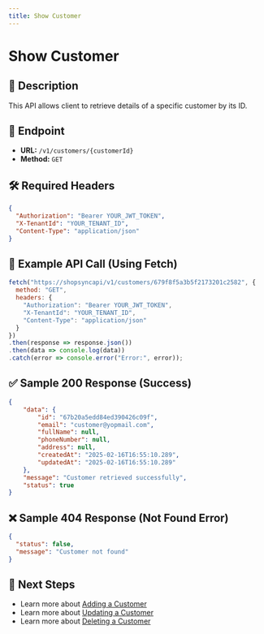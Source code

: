 ```yaml
---
title: Show Customer
---
```


# Show Customer

## 📌 Description
This API allows client to retrieve details of a specific customer by its ID.

## 🔗 Endpoint
- **URL:** `/v1/customers/{customerId}`
- **Method:** `GET`

## 🛠️ Required Headers
```json
{
  "Authorization": "Bearer YOUR_JWT_TOKEN",
  "X-TenantId": "YOUR_TENANT_ID",
  "Content-Type": "application/json"
}
```

## 📡 Example API Call (Using Fetch)
```javascript
fetch("https://shopsyncapi/v1/customers/679f8f5a3b5f2173201c2582", {
  method: "GET",
  headers: {
    "Authorization": "Bearer YOUR_JWT_TOKEN",
    "X-TenantId": "YOUR_TENANT_ID",
    "Content-Type": "application/json"
  }
})
.then(response => response.json())
.then(data => console.log(data))
.catch(error => console.error("Error:", error));
```

## ✅ Sample 200 Response (Success)
```json
{
    "data": {
        "id": "67b20a5edd84ed390426c09f",
        "email": "customer@yopmail.com",
        "fullName": null,
        "phoneNumber": null,
        "address": null,
        "createdAt": "2025-02-16T16:55:10.289",
        "updatedAt": "2025-02-16T16:55:10.289"
    },
    "message": "Customer retrieved successfully",
    "status": true
}
```

## ❌ Sample 404 Response (Not Found Error)
```json
{
  "status": false,
  "message": "Customer not found"
}
```

## 🔗 Next Steps
- Learn more about [Adding a Customer](./add-customer.md)
- Learn more about [Updating a Customer](./update-customer.md)
- Learn more about [Deleting a Customer](./delete-customer.md)

